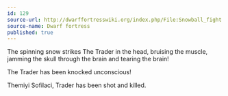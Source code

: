 ```yaml
---
id: 129
source-url: http://dwarffortresswiki.org/index.php/File:Snowball_fight.png
source-name: Dwarf fortress
published: true
---
```

 The spinning snow strikes The Trader in the head, bruising the muscle, jamming the skull through the brain and tearing the brain!

 The Trader has been knocked unconscious!

 Themiyi Sofilaci, Trader has been shot and killed.

